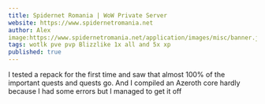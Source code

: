```yaml
---
title: Spidernet Romania | WoW Private Server
website: https://www.spidernetromania.net
author: Alex
image:https://www.spidernetromania.net/application/images/misc/banner.jpg 
tags: wotlk pve pvp Blizzlike 1x all and 5x xp 
published: true
---
```


I tested a repack for the first time and saw that almost 100% of the important quests and quests go. And I compiled an Azeroth core hardly because I had some errors but I managed to get it off